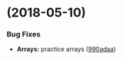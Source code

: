 <a name=""></a>
#  (2018-05-10)


### Bug Fixes

* **Arrays:** practice arrays ([990adaa](https://github.com/ranjeet-floyd/interview/commit/990adaa))



